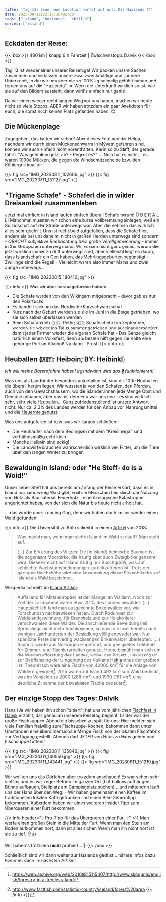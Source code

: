 ```yaml
---
title: 'Tag 13: Eine neue Location wartet auf uns: Die Hazienda 🙃'
date: 2023-08-11T22:13:16+02:00
tags: ["island", "hazienda", "chillen"]
series: ["island"]
---
```

## Eckdaten der Reise:

{{< box >}}
480 km | knapp 6 h Fahrzeit | Zwischenstopp: Dalvik
{{< /box >}}

Tag 13 ist wieder einer unserer Reisetage! Wir packen unsere Sachen zusammen und verlassen unsere zwar zweckmäßige und saubere Unterkunft, in der wir uns aber nie so 100%-ig heimelig gefühlt haben und freuen uns auf die "Hazienda". => Wenn die Unterkunft wirklich so ist, wie sie auf den Bildern aussieht, dann wird's einfach nur genial! 

Da wir einen wieder recht langen Weg vor uns haben, machen wir heute nicht so viele Stopps. ABER wir haben trotzdem ein paar Anekdoten für euch, die sonst noch keinen Platz gefunden haben. :blush:

## Die Mückenplage

Zugegeben, das hatten wir schon! Aber dieses Foto von der Helga, nachdem wir durch einen Mückenschwarm in Mývatn gefahren sind, können wir euch einfach nicht vorenthalten. Karin so zu Steff, der gerade fährt: "Was geht denn jetzt ab? - Regnet es?" ... Nein hat es nicht... es waren 1000e Mücken, die gegen die Windschutzscheibe bzw. den Kühlergrill knallten. 

{{< fig src="IMG_20230811_102606.jpg" >}}
{{< fig src="IMG_20230811_131127.jpg" >}}

## "Trigame Schafe" - Schaferl die in wilder Dreisamkeit zusammenleben

Jetzt mal ehrlich: in Island laufen einfach überall Schafe herum! Ü B E R A L L! Manchmal mussten wir schon eine kurze Vollbremsung einlegen, weil ein Suizidschaf auf der Straße unterwegs war. Aber die nehmen das wirklich alles sehr gechillt. Uns ist recht bald aufgefallen, dass die Schafe hier, anders als bei uns daheim, nicht in großen Herden unterwegs sind sondern - *OBACHT subjektive Beobachtung bzw. grobe Verallgemeinerung* - immer in 3er Grüppchen unterwegs sind. Wir wissen nicht ganz genau, warum die jetzt wirklich immer zu dritt unterwegs sind, aber vielleicht liegt es daran, dass Islandschafe ein Gen haben, das Mehrlingsgeburten begünstigt - Zwillinge sind die Regel! - Vielleicht waren also immer Mama und zwei Junge unterwegs...

{{< fig src="IMG_20230815_180416.jpg" >}}

{{< info >}}
Was wir aber herausgefunden haben:

- Die Schafe wurden von den Wikingern mitgebracht - davor gab es nur den Polarfuchs
- Es handelt sich um das Nordische Kurzschwanzschaf
- Kurz nach der Geburt werden sie alle im Juni in die Berge getrieben, wo sie sich selbst überlassen werden
- Beim Schafabtrieb (🇮🇸: Réttir; 🇦🇹: Schafischehr) im September, werden sie wieder ins Tal zusammengetrieben und auseinandersortiert, damit jeder Farmer wieder die eigenen Schafe hat - Das Ganze gleicht natürlich einem Volksfest, denn am besten hilft gegen die Kälte eine gehörige Portion Alkohol! Na dann - Prost!
{{< /info >}}

## Heuballen (🇦🇹: Heiboin; BY: Heibinkl)

*Ich will meine Bayernfahne haben! Irgendwann wird das 🏴󠁤󠁥󠁢󠁹󠁿 funktionieren!*

Was uns als Landkinder besonders aufgefallen ist, sind die 100e Heuballen die überall herum liegen. Wir wussten ja von den Schafen, den Pferden, auch von den Gewächshäusern, wo die Isländer:innen jede Menge Obst und Gemüse anbauen, aber das mit dem Heu war uns neu - es sind wirklich sehr, sehr viele Heuballen...
Ganz zufriedenstellend ist unsere Antwort nicht: Nur ca. 2,3% des Landes werden für den Anbau von Nahrungsmittel und die [Heuernte genutzt](https://www.eldey.de/Wirtschaft/Landwirtschaft/landwirtschaft.html).

Was uns aufgefallen ist bzw. was wir daraus schließen:
- Die Heuhaufen nach dem Bedingsen mit dem "Kreislheiga" sind verhältnismäßig echt klein
- Manche Heiboin sind eckig!
- Die Landwirte brauchen wahrscheinlich wirklich viel Futter, um die Tiere über den langen Winter zu bringen.

## Bewaldung in Island: oder "He Steff- do is a Woid!"

Unser lieber Steff hat uns bereits am Anfang der Reise erklärt, dass es in Island nur sehr wenig Wald gibt, weil die Menschen hier durch die Nutzung von Holz als Baumaterial, Feuerholz... eine ökologische Katastrophe angerichtet haben, von der sich die Natur bis heute nicht erholt hat.

... das wurde unser running Gag, denn wir haben doch immer wieder einen Wald gefunden!

{{< info >}}
Die Universität zu Köln schreibt in einem [Artikel](https://geographie.uni-koeln.de/forschung/arbeitsgruppen/stadt-und-sozialgeographie/post-aus-der-exkursionsblog/island-2018/ueber-island-und-seine-baeume) von 2018:

> Was macht man, wenn man sich in Island im Wald verläuft? Man steht auf.
> 
> (…) Zur Erklärung des Witzes: Die [in Island] heimische Baumart ist die sogenannt Moorbirke, die häufig aber auch Zwergbirke genannt wird. Diese erreicht auf Island häufig nur Buschgröße, was auf schlechte Wachstumsbedingungen zurückzuführen ist. Trotz der geringen Wuchshöhe wird eine Ansammlung dieser Birkenbüsche auf Island als Wald bezeichnet.

Wikipedia schreibt im [Island Artikel](https://de.wikipedia.org/wiki/Island):

> Auffallend für Mitteleuropäer ist der Mangel an Wäldern. Noch zur Zeit der Landnahme waren etwa 20 % des Landes bewaldet. (…) Hauptsächlich fand man ausgedehnte Birkenwälder vor, wie Forschungen nachgewiesen haben. Durch Rodungen zur Weidelandgewinnung, für Brennholz und zur Holzköhlerei verschwanden diese Wälder. Die anschließende Beweidung ließ Sprösslinge nicht mehr hochkommen, so dass die Insel bereits nach wenigen Jahrhunderten der Besiedlung völlig entwaldet war. Nur spärliche Reste der niedrig wachsenden Birkenwälder überlebten. (…) Bauholz wurde aus Norwegen eingeführt, und geeignetes Treibholz für Zimmer- und Tischlerarbeiten genutzt. Heute bemüht man sich um die Wiederaufforstung des Landes, wobei das Projekt „Hekluskógar“ zur Bepflanzung der Umgebung des Vulkans [Hekla](https://de.wikipedia.org/wiki/Hekla) eines der größten ist. Theoretisch wäre eine Fläche von 40000 km² für die Anlage von Wäldern geeignet[^1]. 2015 waren auf Island 492 km² von Wald bedeckt, was im Vergleich zu 2000 (288 km²) und 1990 (161 km²) eine deutliche Zunahme der bewaldeten Fläche bedeutet[^2].

[^1]: https://web.archive.org/web/20160815115407/http://www.skogur.is/english/forestry-in-a-treeless-land
[^2]: http://www.factfish.com/statistic-country/iceland/forest%20area
{{< /info >}}

## Der einzige Stopp des Tages: Dalvik

Hans (Ja wir haben ihn schon "zitiert") hat uns vom jährlichen [Fischfest in Dalvik](https://www.fiskidagurinnmikli.is/is/moya/page/english) erzählt, das genau an unserem Reisetag beginnt.  Leider war der große Fischsuppen-Abend ein bisschen zu spät für uns: Hier melden sich viele Familien freiwillig zum Fischsuppe-Kochen, bekommen dann unter Umständen eine überdimensionale Menge Fisch von der lokalen Fischfabrik zur Verfügung gestellt. Abends darf JEDER von Haus zu Haus gehen und Fischsuppe futtern!

{{< fig src="IMG_20230811_135846.jpg" >}}
{{< fig src="IMG_20230811_140550.jpg" >}}
{{< fig src="IMG_20230811_143441.jpg" >}}
{{< fig src="IMG_20230811_151219.jpg" >}}

Wir wollten uns das Dörfchen aber trotzdem anschauen! Es war schon sehr viel los und es war reger Betrieb im ganzen Ort (Luftballons aufhängen, Bühne aufbauen, Stellplatz am Campingplatz suchen)... und mittendrin läuft uns  der Hans über den Weg! - Wir haben gemeinsam einen Kaffee im traditionellen lokalen Kaffi getrunken und einen Bier-Geheimtipp bekommen. Außerdem haben wir einen weiteren insider Tipp zum Überqueren einer Furt bekommen.

{{< info header="💡 Pro-Tipp für das Überqueren einer Furt 💡" >}} 
Man werfe einen großen Stein in die Mitte der Furt. Wenn man den Stein am Boden aufkommen hört, dann ist alles sicher. Wenn man ihn nicht hört ist sie zu tief. 👌👍

Wir haben's trotzdem **nicht** probiert… 🤣
{{< /box >}}

Schließlich sind wir dann weiter zur Hazienda gedüst... nähere Infos dazu kommen dann im nächsten Artikel!